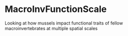 # MacroInvFunctionScale
Looking at how mussels impact functional traits of fellow macroinvertebrates at multiple spatial scales
